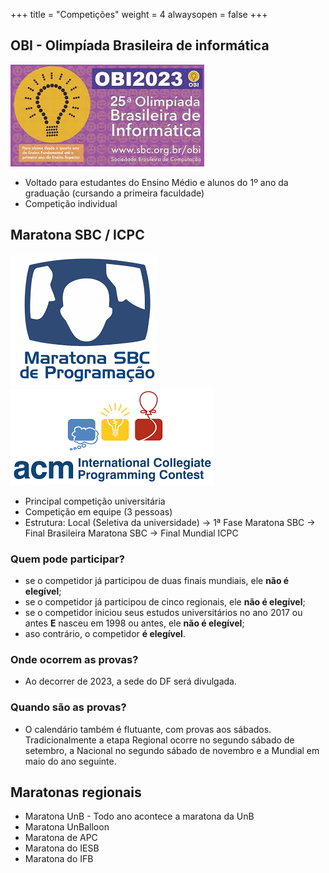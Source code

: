 +++
title = "Competições"
weight = 4
alwaysopen = false
+++

## OBI - Olimpíada Brasileira de informática

[![OBI](/images/obi.jpeg)](https://olimpiada.ic.unicamp.br/)

- Voltado para estudantes do Ensino Médio e alunos do 1º ano da graduação (cursando a primeira faculdade)
- Competição individual

## Maratona SBC / ICPC

[![SBC](/images/sbc.png?classes=center)](http://maratona.sbc.org.br/)
[![ICPC](/images/icpc.png?classes=center)](https://icpc.global/)

- Principal competição universitária
- Competição em equipe (3 pessoas)
- Estrutura: Local (Seletiva da universidade) → 1ª Fase Maratona SBC → Final Brasileira Maratona SBC → Final Mundial ICPC

### Quem pode participar?

- se o competidor já participou de duas finais mundiais, ele **não é elegível**;
- se o competidor já participou de cinco regionais, ele **não é elegível**;
- se o competidor iniciou seus estudos universitários no ano 2017 ou antes **E** nasceu em 1998  ou antes, ele **não é elegível**;
- aso contrário, o competidor **é elegível**.

### Onde ocorrem as provas?
- Ao decorrer de 2023, a sede do DF será divulgada.

### Quando são as provas?

- O calendário também é flutuante, com provas aos sábados. Tradicionalmente a etapa Regional ocorre no segundo sábado de setembro, a Nacional no segundo sábado de novembro e a Mundial em maio do ano seguinte.

## Maratonas regionais

- Maratona UnB - Todo ano acontece a maratona da UnB
- Maratona UnBalloon
- Maratona de APC
- Maratona do IESB
- Maratona do IFB